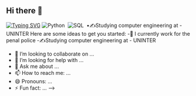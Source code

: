 ## Hi there 👋
<a href="https://git.io/typing-svg"><img src="https://readme-typing-svg.herokuapp.com?font=Fira+Code&weight=500&size=27&pause=1000&color=0800F7&width=435&lines=Hello;My+name+is+Paulo+Afonso;I'm+26+years+old;I'm+from+Brazil;Data+scientist;Be+welcome" alt="Typing SVG" /></a>
![Python](https://img.shields.io/badge/Python-3776AB?style=for-the-badge&logo=python&logoColor=white)&nbsp; ![SQL](https://img.shields.io/badge/-SQL-0D1117?style=for-the-badge&logo=sql&labelColor=0D1117)&nbsp; •✍️Studying computer engineering at - UNINTER
Here are some ideas to get you started:
-👮 I currently work for the penal police
-✍️Studying computer engineering at - UNINTER
- 👯 I’m looking to collaborate on ...
- 🤔 I’m looking for help with ...
- 💬 Ask me about ...
- 📫 How to reach me: ...
- 😄 Pronouns: ...
- ⚡ Fun fact: ...
-->
